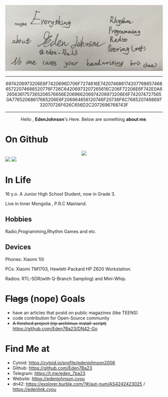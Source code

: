 <div align="center">
  
![Banner](https://github.com/Eden7Ba23/Eden7Ba23/raw/main/IMG_20220119_230752%7E2.jpg)
  
---

6974206973206E6F7420696D706F7274616E74207468617420776865746865722074686520776F726C64206973207265616C206F72206E6F742E0A62656361757365206576656E206966206974206973206E6F7420747275650A77652068617665206E6F206964656120746F20736F6C766520746869732070726F626C656D2C2072696768743F
  
---
  
<div align="center">
  
Hello , **EdenJohnson**'s Here. Below are something **about me**.

<div align="left">
  
# On Github
  
  
<div align="center">
  
<img src="https://github-profile-summary-cards.vercel.app/api/cards/profile-details?username=eden7ba23&theme=github">
  
<div align="left">

<img src="https://github-readme-stats.vercel.app/api?username=eden7ba23">

<img src="https://github-profile-summary-cards.vercel.app/api/cards/productive-time?username=eden7ba23&theme=github">
  
# In Life 
  
  16 y.o. A Junior High School Student, now in Grade 3.
  
  Live in  Inner Mongolia , P.R.C Mainland.
  
  ## Hobbies
  
  Radio,Programming,Rhythm Games and etc.
  
  ## Devices
  
  Phones: Xiaomi 10i
  
  PCs: Xiaomi TM1703, Hewlett-Packard HP Z620 Workstation.
  
  Radios: RTL-SDR(with Q-Branch Sampling) and Mini-Whip.
  
# ~~Flags~~ (nope) Goals
  
  - have an articles that postd on public magazines (like TEENS)
  - code contribution for Open-Source community
  - ~~A finished project (rip archlinux-install-script)~~ https://github.com/Eden7Ba23/DN42-Go
  
# Find Me at
  - Cytoid: https://cytoid.io/profile/edenjohnson2006
  - Github: https://github.com/Eden7Ba23
  - Telegram: https://t.me/eden_7ba23
  - Website: https://edenjohnson.cyou
  - dn42: https://explorer.burble.com/?#/aut-num/AS4242423025 / https://edenlink.cyou
  
<!--So how? nothing. [with the song never sing again.]-->
<!--Yeah i mean i am just a garbage.-->

